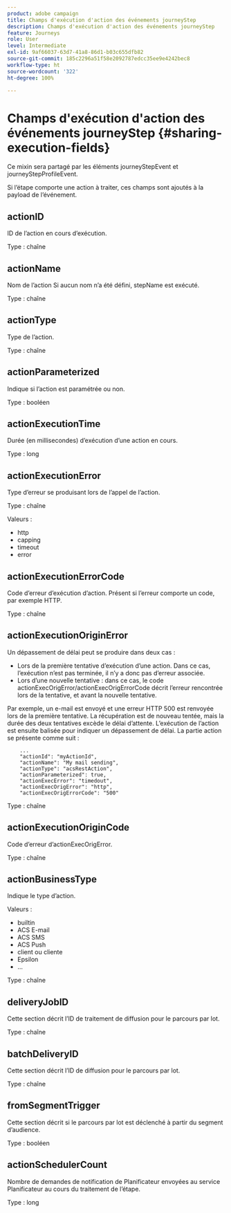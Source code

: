 ```yaml
---
product: adobe campaign
title: Champs d'exécution d'action des événements journeyStep
description: Champs d'exécution d'action des événements journeyStep
feature: Journeys
role: User
level: Intermediate
exl-id: 9af66037-63d7-41a8-86d1-b03c655dfb82
source-git-commit: 185c2296a51f58e2092787edcc35ee9e4242bec8
workflow-type: ht
source-wordcount: '322'
ht-degree: 100%

---
```


# Champs d&#39;exécution d&#39;action des événements journeyStep {#sharing-execution-fields}

Ce mixin sera partagé par les éléments journeyStepEvent et journeyStepProfileEvent.

Si l’étape comporte une action à traiter, ces champs sont ajoutés à la payload de l’événement.

## actionID

ID de l’action en cours d’exécution.

Type : chaîne

## actionName

Nom de l’action Si aucun nom n’a été défini, stepName est exécuté.

Type : chaîne

## actionType

Type de l’action.

Type : chaîne

## actionParameterized

Indique si l’action est paramétrée ou non.

Type : booléen

## actionExecutionTime

Durée (en millisecondes) d’exécution d’une action en cours.

Type : long

## actionExecutionError

Type d’erreur se produisant lors de l’appel de l’action.

Type : chaîne

Valeurs :
* http
* capping
* timeout
* error

## actionExecutionErrorCode

Code d’erreur d’exécution d’action. Présent si l’erreur comporte un code, par exemple HTTP.

Type : chaîne

## actionExecutionOriginError

Un dépassement de délai peut se produire dans deux cas :

* Lors de la première tentative d’exécution d’une action. Dans ce cas, l’exécution n’est pas terminée, il n’y a donc pas d’erreur associée.
* Lors d’une nouvelle tentative : dans ce cas, le code actionExecOrigError/actionExecOrigErrorCode décrit l’erreur rencontrée lors de la tentative, et avant la nouvelle tentative.

Par exemple, un e-mail est envoyé et une erreur HTTP 500 est renvoyée lors de la première tentative. La récupération est de nouveau tentée, mais la durée des deux tentatives excède le délai d’attente. L’exécution de l’action est ensuite balisée pour indiquer un dépassement de délai. La partie action se présente comme suit :

```
    ...
    "actionId": "myActionId",
    "actionName": "My mail sending",
    "actionType": "acsRestAction",
    "actionParameterized": true,
    "actionExecError": "timedout",
    "actionExecOrigError": "http",
    "actionExecOrigErrorCode": "500"
```

Type : chaîne

## actionExecutionOriginCode

Code d’erreur d’actionExecOrigError.

Type : chaîne

## actionBusinessType

Indique le type d’action.

Valeurs :

* builtin
* ACS E-mail
* ACS SMS
* ACS Push
* client ou cliente
* Epsilon
* ...

Type : chaîne

## deliveryJobID

Cette section décrit l’ID de traitement de diffusion pour le parcours par lot.

Type : chaîne

## batchDeliveryID

Cette section décrit l’ID de diffusion pour le parcours par lot.

Type : chaîne

## fromSegmentTrigger

Cette section décrit si le parcours par lot est déclenché à partir du segment d’audience.

Type : booléen

## actionSchedulerCount

Nombre de demandes de notification de Planificateur envoyées au service Planificateur au cours du traitement de l’étape.

Type : long
